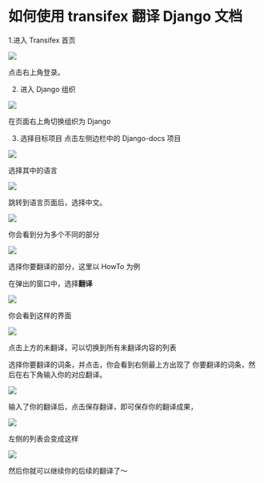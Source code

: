 # 如何使用 transifex 翻译 Django 文档

1.进入 Transifex 首页

![](https://ws4.sinaimg.cn/large/006tNc79gy1fn270we8aoj31kw0igmzs.jpg)

点击右上角登录。

2. 进入 Django 组织

![](https://ws2.sinaimg.cn/large/006tNc79gy1fn271zs88xj30d60a4q2v.jpg)

在页面右上角切换组织为 Django

3. 选择目标项目
点击左侧边栏中的 Django-docs 项目

![](https://ws4.sinaimg.cn/large/006tNc79gy1fn272uvy5pj31320pwwf6.jpg)

选择其中的语言

![](https://postimg.aliavv.com/2018/czhp2.jpg)

跳转到语言页面后，选择中文。

![](https://ws1.sinaimg.cn/large/006tNc79gy1fn274ch6p7j31i008k0st.jpg)

你会看到分为多个不同的部分

![](https://ws2.sinaimg.cn/large/006tNc79gy1fn274pxnjhj31fs0tojsm.jpg)

选择你要翻译的部分，这里以 HowTo 为例

在弹出的窗口中，选择**翻译**

![](https://ws1.sinaimg.cn/large/006tNc79gy1fn275630xfj314o0okaay.jpg)

你会看到这样的界面

![](https://ws4.sinaimg.cn/large/006tNc79gy1fn27ko80t4j31kw0pn75y.jpg)

点击上方的未翻译，可以切换到所有未翻译内容的列表

选择你要翻译的词条，并点击，你会看到右侧最上方出现了 你要翻译的词条，然后在右下角输入你的对应翻译。

![](https://ws3.sinaimg.cn/large/006tNc79gy1fn27mcu33vj31kw0ra767.jpg)


输入了你的翻译后，点击保存翻译，即可保存你的翻译成果，

![](https://ws4.sinaimg.cn/large/006tNc79gy1fn27pkwml2j30w20pkaaa.jpg)

左侧的列表会变成这样

![](https://ws3.sinaimg.cn/large/006tNc79gy1fn27qec1jlj312c046wef.jpg)

然后你就可以继续你的后续的翻译了～


